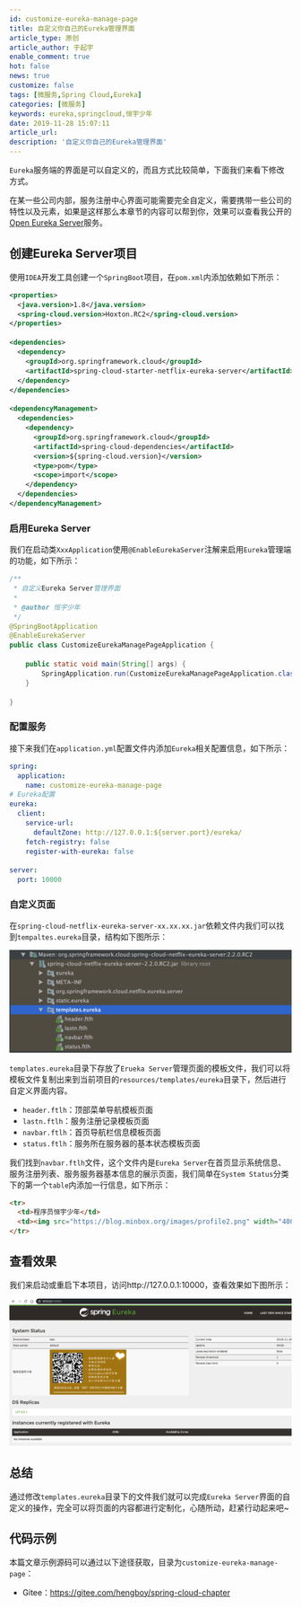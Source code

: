 ```yaml
---
id: customize-eureka-manage-page
title: 自定义你自己的Eureka管理界面
article_type: 原创
article_author: 于起宇
enable_comment: true
hot: false
news: true
customize: false
tags: [微服务,Spring Cloud,Eureka]
categories: [微服务]
keywords: eureka,springcloud,恒宇少年
date: 2019-11-28 15:07:11
article_url:
description: '自定义你自己的Eureka管理界面'
---
```


`Eureka`服务端的界面是可以自定义的，而且方式比较简单，下面我们来看下修改方式。

<!--more-->

在某一些公司内部，服务注册中心界面可能需要完全自定义，需要携带一些公司的特性以及元素，如果是这样那么本章节的内容可以帮到你，效果可以查看我公开的[Open Eureka Server](http://open.eureka.yuqiyu.com)服务。

## 创建Eureka Server项目

使用`IDEA`开发工具创建一个`SpringBoot`项目，在`pom.xml`内添加依赖如下所示：

```xml
<properties>
  <java.version>1.8</java.version>
  <spring-cloud.version>Hoxton.RC2</spring-cloud.version>
</properties>

<dependencies>
  <dependency>
    <groupId>org.springframework.cloud</groupId>
    <artifactId>spring-cloud-starter-netflix-eureka-server</artifactId>
  </dependency>
</dependencies>

<dependencyManagement>
  <dependencies>
    <dependency>
      <groupId>org.springframework.cloud</groupId>
      <artifactId>spring-cloud-dependencies</artifactId>
      <version>${spring-cloud.version}</version>
      <type>pom</type>
      <scope>import</scope>
    </dependency>
  </dependencies>
</dependencyManagement>
```

### 启用Eureka Server

我们在启动类`XxxApplication`使用`@EnableEurekaServer`注解来启用`Eureka`管理端的功能，如下所示：

```java
/**
 * 自定义Eureka Server管理界面
 *
 * @author 恒宇少年
 */
@SpringBootApplication
@EnableEurekaServer
public class CustomizeEurekaManagePageApplication {

    public static void main(String[] args) {
        SpringApplication.run(CustomizeEurekaManagePageApplication.class, args);
    }

}
```

### 配置服务

接下来我们在`application.yml`配置文件内添加`Eureka`相关配置信息，如下所示：

```yaml
spring:
  application:
    name: customize-eureka-manage-page
# Eureka配置
eureka:
  client:
    service-url:
      defaultZone: http://127.0.0.1:${server.port}/eureka/
    fetch-registry: false
    register-with-eureka: false

server:
  port: 10000
```



### 自定义页面

在`spring-cloud-netflix-eureka-server-xx.xx.xx.jar`依赖文件内我们可以找到`tempaltes.eureka`目录，结构如下图所示：

![](/images/post/customize-eureka-manage-page-1.png)

`templates.eureka`目录下存放了`Erueka Server`管理页面的模板文件，我们可以将模板文件复制出来到当前项目的`resources/templates/eureka`目录下，然后进行自定义界面内容。

- `header.ftlh`：顶部菜单导航模板页面
- `lastn.ftlh`：服务注册记录模板页面
- `navbar.ftlh`：首页导航栏信息模板页面
- `status.ftlh`：服务所在服务器的基本状态模板页面

我们找到`navbar.ftlh`文件，这个文件内是`Eureka Server`在首页显示系统信息、服务注册列表、服务服务器基本信息的展示页面，我们简单在`System Status`分类下的第一个`table`内添加一行信息，如下所示：

```html
<tr>
  <td>程序员恒宇少年</td>
  <td><img src="https://blog.minbox.org/images/profile2.png" width="400px"/></td>
</tr>
```

## 查看效果

我们来启动或重启下本项目，访问http://127.0.0.1:10000，查看效果如下图所示：

![](/images/post/customize-eureka-manage-page-2.png)

## 总结

通过修改`templates.eureka`目录下的文件我们就可以完成`Eureka Server`界面的自定义的操作，完全可以将页面的内容都进行定制化，心随所动，赶紧行动起来吧~

## 代码示例

本篇文章示例源码可以通过以下途径获取，目录为`customize-eureka-manage-page`：

- Gitee：https://gitee.com/hengboy/spring-cloud-chapter